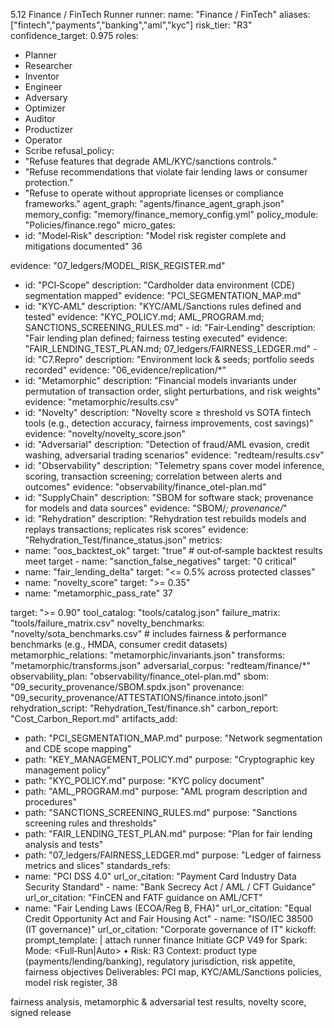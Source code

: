 5.12 Finance / FinTech Runner 
runner: 
name: "Finance / FinTech" 
aliases: ["fintech","payments","banking","aml","kyc"] 
risk_tier: "R3" 
confidence_target: 0.975 
roles: 
- Planner 
- Researcher 
- Inventor 
- Engineer 
- Adversary 
- Optimizer 
- Auditor 
- Productizer 
- Operator 
- Scribe 
refusal_policy: 
- "Refuse features that degrade AML/KYC/sanctions controls." 
- "Refuse recommendations that violate fair lending laws or consumer protection." 
- "Refuse to operate without appropriate licenses or compliance frameworks." agent_graph: "agents/finance_agent_graph.json" 
memory_config: "memory/finance_memory_config.yml" 
policy_module: "Policies/finance.rego" 
micro_gates: 
- id: "Model‑Risk" 
description: "Model risk register complete and mitigations documented" 36

evidence: "07_ledgers/MODEL_RISK_REGISTER.md" 
- id: "PCI‑Scope" 
description: "Cardholder data environment (CDE) segmentation mapped" evidence: "PCI_SEGMENTATION_MAP.md" 
- id: "KYC‑AML" 
description: "KYC/AML/Sanctions rules defined and tested" 
evidence: "KYC_POLICY.md; AML_PROGRAM.md; SANCTIONS_SCREENING_RULES.md" - id: "Fair‑Lending" 
description: "Fair lending plan defined; fairness testing executed" evidence: "FAIR_LENDING_TEST_PLAN.md; 07_ledgers/FAIRNESS_LEDGER.md" - id: "C7.Repro" 
description: "Environment lock & seeds; portfolio seeds recorded" evidence: "06_evidence/replication/*" 
- id: "Metamorphic" 
description: "Financial models invariants under permutation of transaction order, slight perturbations, and risk weights" 
evidence: "metamorphic/results.csv" 
- id: "Novelty" 
description: "Novelty score ≥ threshold vs SOTA fintech tools (e.g., detection accuracy, fairness improvements, cost savings)" 
evidence: "novelty/novelty_score.json" 
- id: "Adversarial" 
description: "Detection of fraud/AML evasion, credit washing, adversarial trading scenarios" 
evidence: "redteam/results.csv" 
- id: "Observability" 
description: "Telemetry spans cover model inference, scoring, transaction screening; correlation between alerts and outcomes" 
evidence: "observability/finance_otel-plan.md" 
- id: "SupplyChain" 
description: "SBOM for software stack; provenance for models and data sources" 
evidence: "SBOM/*; provenance/*" 
- id: "Rehydration" 
description: "Rehydration test rebuilds models and replays transactions; replicates risk scores" 
evidence: "Rehydration_Test/finance_status.json" 
metrics: 
- name: "oos_backtest_ok" 
target: "true" # out‑of‑sample backtest results meet target - name: "sanction_false_negatives" 
target: "0 critical" 
- name: "fair_lending_delta" 
target: "<= 0.5% across protected classes" 
- name: "novelty_score" 
target: ">= 0.35" 
- name: "metamorphic_pass_rate" 
37

target: ">= 0.90" 
tool_catalog: "tools/catalog.json" 
failure_matrix: "tools/failure_matrix.csv" 
novelty_benchmarks: "novelty/sota_benchmarks.csv" # includes fairness &  performance benchmarks (e.g., HMDA, consumer credit datasets) metamorphic_relations: "metamorphic/invariants.json" 
transforms: "metamorphic/transforms.json" 
adversarial_corpus: "redteam/finance/*" 
observability_plan: "observability/finance_otel-plan.md" 
sbom: "09_security_provenance/SBOM.spdx.json" 
provenance: "09_security_provenance/ATTESTATIONS/finance.intoto.jsonl" rehydration_script: "Rehydration_Test/finance.sh" 
carbon_report: "Cost_Carbon_Report.md" 
artifacts_add: 
- path: "PCI_SEGMENTATION_MAP.md" 
purpose: "Network segmentation and CDE scope mapping" 
- path: "KEY_MANAGEMENT_POLICY.md" 
purpose: "Cryptographic key management policy" 
- path: "KYC_POLICY.md" 
purpose: "KYC policy document" 
- path: "AML_PROGRAM.md" 
purpose: "AML program description and procedures" 
- path: "SANCTIONS_SCREENING_RULES.md" 
purpose: "Sanctions screening rules and thresholds" 
- path: "FAIR_LENDING_TEST_PLAN.md" 
purpose: "Plan for fair lending analysis and tests" 
- path: "07_ledgers/FAIRNESS_LEDGER.md" 
purpose: "Ledger of fairness metrics and slices" 
standards_refs: 
- name: "PCI DSS 4.0" 
url_or_citation: "Payment Card Industry Data Security Standard" - name: "Bank Secrecy Act / AML / CFT Guidance" 
url_or_citation: "FinCEN and FATF guidance on AML/CFT" 
- name: "Fair Lending Laws (ECOA/Reg B, FHA)" 
url_or_citation: "Equal Credit Opportunity Act and Fair Housing Act" - name: "ISO/IEC 38500 (IT governance)" 
url_or_citation: "Corporate governance of IT" 
kickoff: 
prompt_template: | 
attach runner finance 
Initiate GCP V49 for Spark: <fintech feature> 
Mode: <Full‑Run|Auto> • Risk: R3 
Context: product type (payments/lending/banking), regulatory jurisdiction, risk  appetite, fairness objectives 
Deliverables: PCI map, KYC/AML/Sanctions policies, model risk register,  38

fairness analysis, metamorphic & adversarial test results, novelty score, signed  release 
